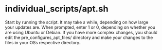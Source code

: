 # individual_scripts/apt.sh

Start by running the script. It may take a while, depending on how large your updates are. When prompted, enter 1 or 0, depending on whether you are using Ubuntu or Debian. If you have more complex changes, you should edit the pre_configures_apt_files/ directory and make your changes to the files in your OSs respective directory..
